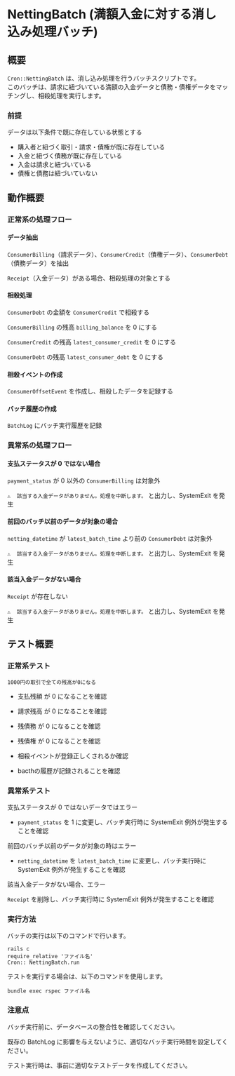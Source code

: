 
# NettingBatch (満額入金に対する消し込み処理バッチ)

## 概要

`Cron::NettingBatch` は、消し込み処理を行うバッチスクリプトです。  
このバッチは、請求に紐づいている満額の入金データと債務・債権データをマッチングし、相殺処理を実行します。  
### 前提
データは以下条件で既に存在している状態とする
- 購入者と紐づく取引・請求・債権が既に存在している  
- 入金と紐づく債務が既に存在している  
- 入金は請求と紐づいている  
- 債権と債務は紐づいていない

## 動作概要

### 正常系の処理フロー

#### データ抽出

`ConsumerBilling`（請求データ）、`ConsumerCredit`（債権データ）、`ConsumerDebt`（債務データ）を抽出

`Receipt`（入金データ）がある場合、相殺処理の対象とする

#### 相殺処理

`ConsumerDebt` の金額を `ConsumerCredit` で相殺する

`ConsumerBilling` の残高 `billing_balance` を 0 にする

`ConsumerCredit` の残高 `latest_consumer_credit` を 0 にする

`ConsumerDebt` の残高 `latest_consumer_debt` を 0 にする

#### 相殺イベントの作成

`ConsumerOffsetEvent` を作成し、相殺したデータを記録する

#### バッチ履歴の作成

`BatchLog` にバッチ実行履歴を記録

### 異常系の処理フロー

#### 支払ステータスが 0 ではない場合

`payment_status` が 0 以外の `ConsumerBilling` は対象外

`⚠️  該当する入金データがありません。処理を中断します。` と出力し、SystemExit を発生

#### 前回のバッチ以前のデータが対象の場合

`netting_datetime` が `latest_batch_time` より前の `ConsumerDebt` は対象外

`⚠️  該当する入金データがありません。処理を中断します。` と出力し、SystemExit を発生

#### 該当入金データがない場合
`Receipt` が存在しない

`⚠️  該当する入金データがありません。処理を中断します。` と出力し、SystemExit を発生

## テスト概要

### 正常系テスト

`1000円の取引で全ての残高が0になる`

  - 支払残額 が 0 になることを確認

  - 請求残高 が 0 になることを確認

  - 残債務 が 0 になることを確認

  - 残債権 が 0 になることを確認

  - 相殺イベントが登録正しくされるか確認

  - bacthの履歴が記録されることを確認

### 異常系テスト

支払ステータスが 0 ではないデータではエラー

 - `payment_status` を 1 に変更し、バッチ実行時に SystemExit 例外が発生することを確認

前回のバッチ以前のデータが対象の時はエラー

 - `netting_datetime` を `latest_batch_time` に変更し、バッチ実行時に SystemExit 例外が発生することを確認

該当入金データがない場合、エラー

`Receipt` を削除し、バッチ実行時に SystemExit 例外が発生することを確認

### 実行方法

バッチの実行は以下のコマンドで行います。
```
rails c
require_relative 'ファイル名'
Cron:: NettingBatch.run
```

テストを実行する場合は、以下のコマンドを使用します。

`bundle exec rspec ファイル名`

### 注意点

バッチ実行前に、データベースの整合性を確認してください。

既存の BatchLog に影響を与えないように、適切なバッチ実行時間を設定してください。

テスト実行時は、事前に適切なテストデータを作成してください。
